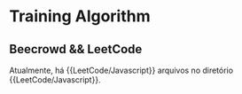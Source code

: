 # Training Algorithm

## Beecrowd &amp;&amp; LeetCode

Atualmente, há {{LeetCode/Javascript}} arquivos no diretório {{LeetCode/Javascript}}.

